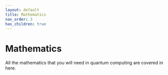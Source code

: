 ```yaml
---
layout: default
title: Mathematics
nav_order: 3
has_children: true
---
```


# Mathematics 
All the mathematics that you will need in quantum computing are covered in here. 
